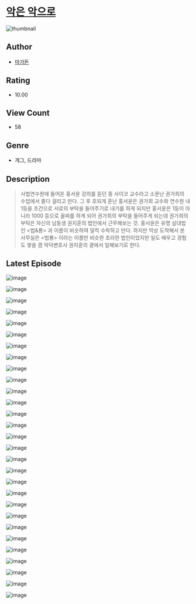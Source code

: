 # [악은 악으로](https://comic.naver.com/challenge/list?titleId=810138)
![thumbnail](https://image-comic.pstatic.net/user_contents_data/challenge_comic/2023/05/23/366802/upload_7090414458819130980_480x623.jpeg)

## Author
- [마가돈](https://comic.naver.com/artistTitle?id=366802)

## Rating
- 10.00

## View Count
- 58

## Genre
- 개그, 드라마

## Description
> 사법연수원에 들어온 홍서윤 강의를 듣던 중 사이코 교수라고 소문난 권가희의 수업에서 졸다 걸리고 만다. 그 후 호되게 혼난 홍서윤은 권가희 교수와 연수원 내 1등을 조건으로 서로의 부탁을 들어주기로 내기를 하게 되지만 홍서윤은 1등이 아니라 1000 등으로 꼴찌를 하게 되어 권가희의 부탁을 들어주게 되는데 권가희의 부탁은 자신의 남동생 권지훈의 법인에서 근무해보는 것. 홍서윤은 유명 삼대법인 <법&룡> 과 이름이 비슷하여 덜컥 수락하고 만다. 하지만 막상 도착해서 본 사무실은 <법룡> 이라는 이름만 비슷한 초라한 법인이었지만 일도 배우고 경험도 쌓을 겸 악덕변호사 권지훈의 곁에서 일해보기로 한다.


## Latest Episode
![image](https://image-comic.pstatic.net/user_contents_data/challenge_comic/2023/05/23/366802/upload_3761181223744988722.jpeg)

![image](https://image-comic.pstatic.net/user_contents_data/challenge_comic/2023/05/23/366802/upload_3702351643614001464.jpeg)

![image](https://image-comic.pstatic.net/user_contents_data/challenge_comic/2023/05/23/366802/upload_3979266946393192504.jpeg)

![image](https://image-comic.pstatic.net/user_contents_data/challenge_comic/2023/05/23/366802/upload_3544444392907814242.jpeg)

![image](https://image-comic.pstatic.net/user_contents_data/challenge_comic/2023/05/23/366802/upload_3833180316707665252.jpeg)

![image](https://image-comic.pstatic.net/user_contents_data/challenge_comic/2023/05/23/366802/upload_3544954565564773687.jpeg)

![image](https://image-comic.pstatic.net/user_contents_data/challenge_comic/2023/05/23/366802/upload_7089568741090027109.jpeg)

![image](https://image-comic.pstatic.net/user_contents_data/challenge_comic/2023/05/23/366802/upload_4048789259138905697.jpeg)

![image](https://image-comic.pstatic.net/user_contents_data/challenge_comic/2023/05/23/366802/upload_7162522648293368933.jpeg)

![image](https://image-comic.pstatic.net/user_contents_data/challenge_comic/2023/05/23/366802/upload_3618695494721758512.jpeg)

![image](https://image-comic.pstatic.net/user_contents_data/challenge_comic/2023/05/23/366802/upload_7306304679262041697.jpeg)

![image](https://image-comic.pstatic.net/user_contents_data/challenge_comic/2023/05/23/366802/upload_3617571617660888166.jpeg)

![image](https://image-comic.pstatic.net/user_contents_data/challenge_comic/2023/05/23/366802/upload_7233683022958442598.jpeg)

![image](https://image-comic.pstatic.net/user_contents_data/challenge_comic/2023/05/23/366802/upload_7005689215190120505.jpeg)

![image](https://image-comic.pstatic.net/user_contents_data/challenge_comic/2023/05/23/366802/upload_3618190621265716069.jpeg)

![image](https://image-comic.pstatic.net/user_contents_data/challenge_comic/2023/05/23/366802/upload_3833462903322980406.jpeg)

![image](https://image-comic.pstatic.net/user_contents_data/challenge_comic/2023/05/23/366802/upload_3847591632823543397.jpeg)

![image](https://image-comic.pstatic.net/user_contents_data/challenge_comic/2023/05/23/366802/upload_7077513713534919990.jpeg)

![image](https://image-comic.pstatic.net/user_contents_data/challenge_comic/2023/05/23/366802/upload_3918756431271637552.jpeg)

![image](https://image-comic.pstatic.net/user_contents_data/challenge_comic/2023/05/23/366802/upload_3906698293290230832.jpeg)

![image](https://image-comic.pstatic.net/user_contents_data/challenge_comic/2023/05/23/366802/upload_3977019759343515237.jpeg)

![image](https://image-comic.pstatic.net/user_contents_data/challenge_comic/2023/05/23/366802/upload_4122308112669566001.jpeg)

![image](https://image-comic.pstatic.net/user_contents_data/challenge_comic/2023/05/23/366802/upload_3762587288613446242.jpeg)

![image](https://image-comic.pstatic.net/user_contents_data/challenge_comic/2023/05/23/366802/upload_3546363937571222327.jpeg)

![image](https://image-comic.pstatic.net/user_contents_data/challenge_comic/2023/05/23/366802/upload_7089622823217555001.jpeg)

![image](https://image-comic.pstatic.net/user_contents_data/challenge_comic/2023/05/23/366802/upload_4121748260193199416.jpeg)

![image](https://image-comic.pstatic.net/user_contents_data/challenge_comic/2023/05/23/366802/upload_7378411527918150199.jpeg)

![image](https://image-comic.pstatic.net/user_contents_data/challenge_comic/2023/05/23/366802/upload_4121695697578112353.jpeg)

![image](https://image-comic.pstatic.net/user_contents_data/challenge_comic/2023/05/23/366802/upload_3558235351731889712.jpeg)
